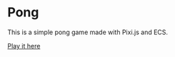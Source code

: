 # Pong

This is a simple pong game made with Pixi.js and ECS.

[Play it here](https://github.etdofresh.com/PixiJS_Pong)